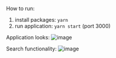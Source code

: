 How to run:
1. install packages: `yarn`
2. run application: `yarn start` (port 3000)


Application looks:
![image](https://user-images.githubusercontent.com/30591067/213923638-07a57262-650e-4952-8b8e-7be5959a6d4f.png)


Search functionality:
![image](https://user-images.githubusercontent.com/30591067/213923667-ce43bd64-b106-42e9-886c-9110bdf5ff20.png)

